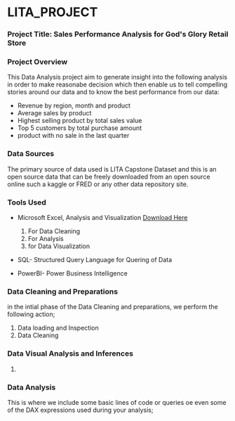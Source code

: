 # LITA_PROJECT
### Project Title: Sales Performance Analysis for God's Glory Retail Store

### Project Overview
This Data Analysis project aim to generate insight into the following analysis in order to make reasonabe decision which then enable us to tell compelling stories around our data and to know the best performance from our data:
-  Revenue by region, month and product
-  Average sales by product
-  Highest selling product by total sales value
-  Top 5 customers by total purchase amount
-  product with no sale in the last quarter 
 

### Data Sources
The primary source of data used is LITA Capstone Dataset and this is an open source data that can be freely downloaded from an open source online such a kaggle or FRED or any other data repository site.

### Tools Used
-  Microsoft Excel, Analysis and Visualization [Download Here](https://www.microsoft.com)
    1. For Data Cleaning
    2. For Analysis
    3. for Data Visualization
      
   
-  SQL- Structured Query Language for Quering of Data

-  PowerBI- Power Business Intelligence

  ### Data Cleaning and Preparations
  in the intial phase of the Data Cleaning and preparations, we perform the following action;
  1. Data loading and Inspection
  2. Data Cleaning

### Data Visual Analysis and Inferences

1. 

### Data Analysis
This is where we include some basic lines of code or queries oe even some of the DAX expressions used during your analysis;



